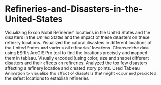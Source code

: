 # Refineries-and-Disasters-in-the-United-States
Visualizing Exxon Mobil Refineries' locations in the United States and the disasters in the United States and the impact of these disasters on these refinery locations.
Visualized the natural disasters in different locations of the United States and various oil refineries’ locations.
Cleansed the data using ESRI’s ArcGIS Pro tool to find the locations precisely and mapped them in tableau.
Visually encoded (using color, size and shape) different disasters and their effects on refineries.
Analyzed the top few disasters affecting a refinery location and created story points.
Used Tableau Animation to visualize the effect of disasters that might occur and predicted the safest locations to establish refineries.

